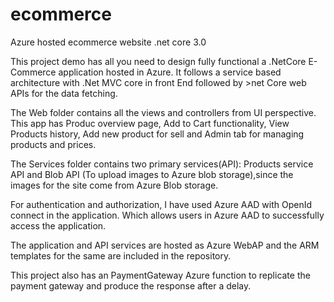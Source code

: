 # ecommerce
Azure hosted ecommerce website .net core 3.0

This project demo has all you need to design fully functional a .NetCore E-Commerce application hosted in Azure.
It follows a service based architecture with .Net MVC core in front End followed by >net Core web APIs for the data fetching.

The Web folder contains all the views and controllers from UI perspective. This app has Produc overview page, Add to Cart functionality,
View Products history, Add new product for sell and Admin tab for managing products and prices.

The Services folder contains two primary services(API):
Products service API and Blob API (To upload images to Azure blob storage),since the images for the site come from Azure Blob storage.

For authentication and authorization, I have used Azure AAD with OpenId connect in the application. Which allows users in Azure AAD to 
successfully access the application.

The application and API services are hosted as Azure WebAP and the ARM templates for the same are included in the repository.

This project also has an PaymentGateway Azure function to replicate the payment gateway and produce the response after a delay.
